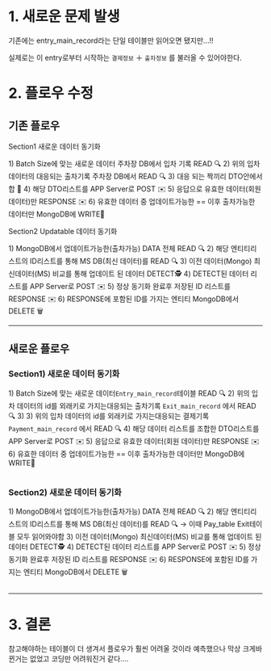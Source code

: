 <h1 id="1-새로운-문제-발생">1. 새로운 문제 발생</h1>
<p>기존에는 entry_main_record라는 단일 테이블만 읽어오면 됐지만...!!</p>
<p>실제로는 이 entry로부터 시작하는 <code>결제정보</code> ＋ <code>출차정보</code> 를 불러올 수 있어야한다.</p>
<h1 id="2-플로우-수정">2. 플로우 수정</h1>
<h2 id="기존-플로우">기존 플로우</h2>
<p>Section1 새로운 데이터 동기화</p>
<p>1) Batch Size에 맞는 새로운 데이터 주차장 DB에서 입차 기록 READ 🔍
2) 위의 입차 데이터의 대응되는 출차기록 주차장 DB에서 READ 🔍
3) 대응 되는 짝끼리 DTO안에서 합 🤝
4) 해당 DTO리스트를 APP Server로 POST ✉️
5) 응답으로 유효한 데이터(회원 데이터)만 RESPONSE ✉️
6) 유효한 데이터 중 업데이트가능한 == 이후 출차가능한 데이터만 MongoDB에 WRITE📝</p>
<p>Section2 Updatable 데이터 동기화</p>
<p>1) MongoDB에서 업데이트가능한(출차가능) DATA 전체 READ 🔍
2) 해당 엔티티리스트의 ID리스트를 통해 MS DB(최신 데이터)를 READ 🔍
3) 이전 데이터(Mongo) 최신데이터(MS) 비교를 통해 업데이트 된 데이터 DETECT🕵️
4) DETECT된 데이터 리스트를 APP Server로 POST ✉️
5) 정상 동기화 완료후 저장된 ID 리스트를 RESPONSE ✉️
6) RESPONSE에 포함된 ID를 가지는 엔티티 MongoDB에서 DELETE 🗑️</p>
<hr />
<h2 id="새로운-플로우">새로운 플로우</h2>
<h3 id="section1-새로운-데이터-동기화">Section1) 새로운 데이터 동기화</h3>
<p>1) Batch Size에 맞는 새로운 데이터<code>Entry_main_record</code>테이블 READ 🔍
2) 위의 입차 데이터의 id를 외래키로 가지는대응되는 출차기록 <code>Exit_main_record</code> 에서 READ 🔍
3) 
3) 위의 입차 데이터의 id를 외래키로 가지는대응되는 결제기록 <code>Payment_main_record</code> 에서 READ 🔍
4) 해당 데이터 리스트를 조합한 DTO리스트를 APP Server로 POST ✉️
5) 응답으로 유효한 데이터(회원 데이터)만 RESPONSE ✉️
6) 유효한 데이터 중 업데이트가능한 == 이후 출차가능한 데이터만 MongoDB에 WRITE📝</p>
<p><img alt="" src="https://velog.velcdn.com/images/gyural/post/dbd90cc3-2a0c-4583-86bd-fb787a7f99e2/image.png" /></p>
<h3 id="section2-새로운-데이터-동기화">Section2) 새로운 데이터 동기화</h3>
<p>1) MongoDB에서 업데이트가능한(출차가능) DATA 전체 READ 🔍
2) 해당 엔티티리스트의 ID리스트를 통해 MS DB(최신 데이터)를 READ 🔍
    -&gt; 이때 Pay_table Exit테이블 모두 읽어와야함
3) 이전 데이터(Mongo) 최신데이터(MS) 비교를 통해 업데이트 된 데이터 DETECT🕵️
4) DETECT된 데이터 리스트를 APP Server로 POST ✉️
5) 정상 동기화 완료후 저장된 ID 리스트를 RESPONSE ✉️
6) RESPONSE에 포함된 ID를 가지는 엔티티 MongoDB에서 DELETE 🗑️</p>
<p><img alt="" src="https://velog.velcdn.com/images/gyural/post/7b9a3908-11eb-4da8-b1e9-6253571a411a/image.png" /></p>
<hr />
<h1 id="3-결론">3. 결론</h1>
<p>참고해야하는 테이블이 더 생겨서 플로우가 훨씬 어려울 것이라 예측했으나
막상 크게바뀐거는 없었고 코딩만 어려워진거 같다....</p>